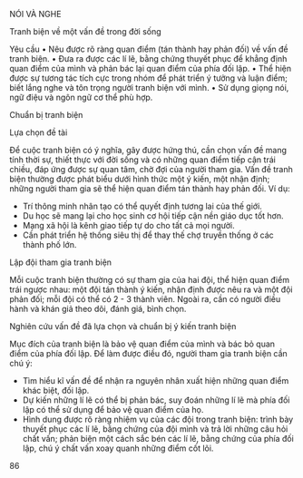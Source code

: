 NÓI VÀ NGHE

Tranh biện về một vấn đề trong đời sống

Yêu cầu
• Nêu được rõ ràng quan điểm (tán thành hay phản đối) về vấn đề tranh biện.
• Đưa ra được các lí lẽ, bằng chứng thuyết phục để khẳng định quan điểm của mình và phản bác lại quan điểm của phía đối lập.
• Thể hiện được sự tương tác tích cực trong nhóm để phát triển ý tưởng và luận điểm; biết lắng nghe và tôn trọng người tranh biện với mình.
• Sử dụng giọng nói, ngữ điệu và ngôn ngữ cơ thể phù hợp.

Chuẩn bị tranh biện

Lựa chọn đề tài

Để cuộc tranh biện có ý nghĩa, gây được hứng thú, cần chọn vấn đề mang tính thời sự, thiết thực với đời sống và có những quan điểm tiếp cận trái chiều, đáp ứng được sự quan tâm, chờ đợi của người tham gia. Vấn đề tranh biện thường được phát biểu dưới hình thức một ý kiến, một nhận định; những người tham gia sẽ thể hiện quan điểm tán thành hay phản đối.
Ví dụ:
- Trí thông minh nhân tạo có thể quyết định tương lai của thế giới.
- Du học sẽ mang lại cho học sinh cơ hội tiếp cận nền giáo dục tốt hơn.
- Mạng xã hội là kênh giao tiếp tự do cho tất cả mọi người.
- Cần phát triển hệ thống siêu thị để thay thế chợ truyền thống ở các thành phố lớn.

Lập đội tham gia tranh biện

Mỗi cuộc tranh biện thường có sự tham gia của hai đội, thể hiện quan điểm trái ngược nhau: một đội tán thành ý kiến, nhận định được nêu ra và một đội phản đối; mỗi đội có thể có 2 - 3 thành viên. Ngoài ra, cần có người điều hành và khán giả theo dõi, đánh giá, bình chọn.

Nghiên cứu vấn đề đã lựa chọn và chuẩn bị ý kiến tranh biện

Mục đích của tranh biện là bảo vệ quan điểm của mình và bác bỏ quan điểm của phía đối lập. Để làm được điều đó, người tham gia tranh biện cần chú ý:
- Tìm hiểu kĩ vấn đề để nhận ra nguyên nhân xuất hiện những quan điểm khác biệt, đối lập.
- Dự kiến những lí lẽ có thể bị phản bác, suy đoán những lí lẽ mà phía đối lập có thể sử dụng để bảo vệ quan điểm của họ.
- Hình dung được rõ ràng nhiệm vụ của các đội trong tranh biện: trình bày thuyết phục các lí lẽ, bằng chứng của đội mình và trả lời những câu hỏi chất vấn; phản biện một cách sắc bén các lí lẽ, bằng chứng của phía đối lập, chú ý chất vấn xoay quanh những điểm cốt lõi.

86
